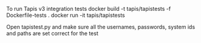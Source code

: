 To run Tapis v3 integration tests
docker build -t tapis/tapistests -f Dockerfile-tests . 
docker run -it  tapis/tapistests


Open tapistest.py and make sure all the usernames, passwords, system ids and paths are set correct for the test